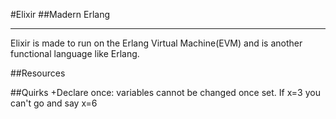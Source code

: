#Elixir
##Madern Erlang
***
Elixir is made to run on the Erlang Virtual Machine(EVM) and is another functional language like Erlang.

##Resources

##Quirks
+Declare once: variables cannot be changed once set. If x=3 you can't go and say x=6

